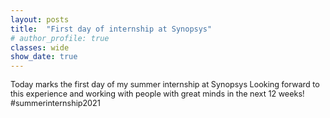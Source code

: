 ```yaml
---
layout: posts
title:  "First day of internship at Synopsys"
# author_profile: true
classes: wide
show_date: true
---
```


<p style="font-size:0.9em;">
  Today marks the first day of my summer internship at Synopsys Looking forward to this experience and working with people with great minds in the next 12 weeks! #summerinternship2021
</p>

